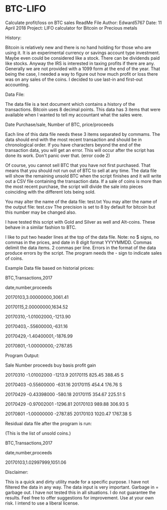 # BTC-LIFO
Calculate profit/loss on BTC sales
ReadMe File
Author: Edward5767
Date: 11 April 2018
Project: LIFO calculator for Bitcoin or Precious metals

History:

Bitcoin is relatively new and there is no hand holding for those who are using it.  It is an experimental currency or savings account type investment.  Maybe even could be considered like a stock.  There can be dividends paid like stocks.  Anyway the IRS is interested in taxing profits if there are any.  Generally we are not provided with a 1099 form at the end of the year.  That being the case, I needed a way to figure out how much profit or loss there was on any sales of the coins.  I decided to use last-in and first-out accounting.

Data File: 

The data file is a text document which contains a history of the transactions.  Bitcoin uses 8 decimal points.  This data has 3 items that were available when I wanted to tell my accountant what the sales were.

Date Purchase/sale, Number of BTC, price/proceeds

Each line of this data file needs these 3 items separated by commams.  The data should end with the most recent transaction and should be in chronological order.  If you have characters beyond the end of the transaction data, you will get an error.  This will occur after the script has done its work.  Don't panic over that. (error code 2)

Of course, you cannot sell BTC that you have not first purchased.  That means that you should not run out of BTC to sell at any time.  The data file will show the remaining unsold BTC when the script finishes and it will write out a CSV file containing the transaction data.  If a sale of coins is more than the most recent purchase, the script will divide the sale into pieces coinciding with the different lots being sold.

You may alter the name of the data file: test.txt 
You may alter the name of the output file: test.csv
The precision is set to 8 by default for bitcoin but this number may be changed also.

I have tested this script with Gold and Silver as well and Alt-coins.  These behave in a similar fashion to BTC.

I like to put two header lines at the top of the data file.  Note: no $ signs, no commas in the prices, and date in 8 digit format YYYYMMDD. Commas delimit the data items.  2 commas per line.  Errors in the format of the data produce errors by the script.  The program needs the - sign to indicate sales of coins.  

Example Data file based on historial prices:  

BTC,Transactions,2017

date,number,proceeds

20170103,3.00000000,3061.41

20170115,2.00000000,1634.52

20170310,-1.01002000,-1213.90

20170403,-.55600000,-631.16

20170429,-1.40400001,-1876.99

20170801,-1.00000000,-2787.85




Program Output:

Sale	   Number	proceeds  buy	     basis	profit	gain

20170310   -1.01002000	-1213.9	  20170115   825.45	388.45	S

20170403   -0.55600000	-631.16	  20170115   454.4	176.76	S

20170429   -0.43398000	-580.18	  20170115   354.67	225.51	S

20170429   -0.97002001	-1296.81  20170103   989.88	306.93	S

20170801   -1.00000000	-2787.85  20170103   1020.47	1767.38	S


Residual data file after the program is run:

(This is the list of unsold coins.)


BTC,Transactions,2017

date,number,proceeds

20170103,1.02997999,1051.06



Disclaimer:

This is a quick and dirty utility made for a specific purpose.  I have not filtered the data in any way.  The data input is very important.  Garbage in = garbage out.  I have not tested this in all situations.  I do not guarantee the results.  Feel free to offer suggestions for improvement.  Use at your own risk.  I intend to use a liberal license. 




